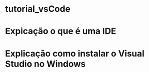 # tutorial_vsCode
# Expicação o que é uma IDE
# Explicação como instalar o Visual Studio no Windows
